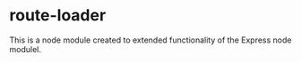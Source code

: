route-loader
============

This is a node module created to extended functionality of the Express node modulel.
